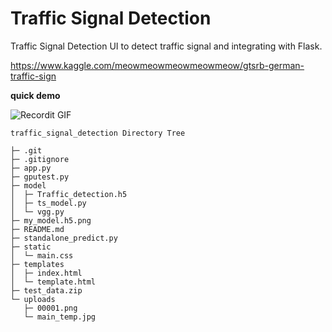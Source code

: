 

# Traffic Signal Detection 

  Traffic Signal Detection UI to detect traffic signal and integrating with Flask.
  

https://www.kaggle.com/meowmeowmeowmeowmeow/gtsrb-german-traffic-sign


**quick demo**

![Recordit GIF](http://g.recordit.co/oYi4PX5Lq1.gif)





```
traffic_signal_detection Directory Tree

├─ .git
├─ .gitignore
├─ app.py
├─ gputest.py
├─ model
│  ├─ Traffic_detection.h5
│  ├─ ts_model.py
│  └─ vgg.py
├─ my_model.h5.png
├─ README.md
├─ standalone_predict.py
├─ static
│  └─ main.css
├─ templates
│  ├─ index.html
│  └─ template.html
├─ test_data.zip
└─ uploads
   ├─ 00001.png
   └─ main_temp.jpg

```
